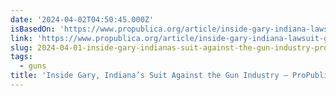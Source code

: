 ```yaml
---
date: '2024-04-02T04:50:45.000Z'
isBasedOn: 'https://www.propublica.org/article/inside-gary-indiana-lawsuit-guns-gop'
link: 'https://www.propublica.org/article/inside-gary-indiana-lawsuit-guns-gop'
slug: 2024-04-01-inside-gary-indianas-suit-against-the-gun-industry-propublica
tags:
  - guns
title: 'Inside Gary, Indiana’s Suit Against the Gun Industry — ProPublica'
---
```

 

